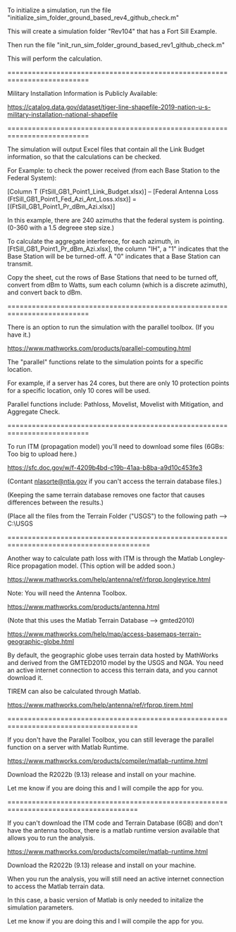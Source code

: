 To initialize a simulation, run the file "initialize_sim_folder_ground_based_rev4_github_check.m"

This will create a simulation folder "Rev104" that has a Fort Sill Example.

Then run the file "init_run_sim_folder_ground_based_rev1_github_check.m"

This will perform the calculation.

==========================================================================

Military Installation Information is Publicly Available:

https://catalog.data.gov/dataset/tiger-line-shapefile-2019-nation-u-s-military-installation-national-shapefile

==========================================================================

The simulation will output Excel files that contain all the Link Budget information, so that the calculations can be checked.

For Example: to check the power received (from each Base Station to the Federal System):

[Column T (FtSill_GB1_Point1_Link_Budget.xlsx)] – [Federal Antenna Loss (FtSill_GB1_Point1_Fed_Azi_Ant_Loss.xlsx)] = [(FtSill_GB1_Point1_Pr_dBm_Azi.xlsx)]

In this example, there are 240 azimuths that the federal system is pointing. (0-360 with a 1.5 degreee step size.)

To calculate the aggregate interferece, for each azimuth, in [FtSill_GB1_Point1_Pr_dBm_Azi.xlsx], the column "IH", a "1" indicates that the Base Station will be be turned-off. A "0" indicates that a Base Station can transmit.

Copy the sheet, cut the rows of Base Stations that need to be turned off, convert from dBm to Watts, sum each column (which is a discrete azimuth), and convert back to dBm.

==========================================================================

There is an option to run the simulation with the parallel toolbox. (If you have it.)

https://www.mathworks.com/products/parallel-computing.html

The "parallel" functions relate to the simulation points for a specific location.

For example, if a server has 24 cores, but there are only 10 protection points for a specific location, only 10 cores will be used.

Parallel functions include: Pathloss, Movelist, Movelist with Mitigation, and Aggregate Check.

==========================================================================

To run ITM (propagation model) you'll need to download some files (6GBs: Too big to upload here.) 

https://sfc.doc.gov/w/f-4209b4bd-c19b-41aa-b8ba-a9d10c453fe3

(Contant nlasorte@ntia.gov if you can't access the terrain database files.)

(Keeping the same terrain database removes one factor that causes differences between the results.) 

(Place all the files from the Terrain Folder ("USGS") to the following path --> C:\USGS


=========================================================================================

Another way to calculate path loss with ITM is through the Matlab Longley-Rice propagation model. (This option will be added soon.)

https://www.mathworks.com/help/antenna/ref/rfprop.longleyrice.html

Note: You will need the Antenna Toolbox.

https://www.mathworks.com/products/antenna.html

(Note that this uses the Matlab Terrain Database --> gmted2010)

https://www.mathworks.com/help/map/access-basemaps-terrain-geographic-globe.html

By default, the geographic globe uses terrain data hosted by MathWorks and derived from the GMTED2010 model by the USGS and NGA. 
You need an active internet connection to access this terrain data, and you cannot download it.

TIREM can also be calculated through Matlab.

https://www.mathworks.com/help/antenna/ref/rfprop.tirem.html


======================================================================================

If you don't have the Parallel Toolbox, you can still leverage the parallel function on a server with Matlab Runtime.

https://www.mathworks.com/products/compiler/matlab-runtime.html

Download the R2022b (9.13) release and install on your machine.

Let me know if you are doing this and I will compile the app for you.

======================================================================================

If you can't download the ITM code and Terrain Database (6GB) and don't have the antenna toolbox, there is a matlab runtime version available that allows you to run the analysis.

https://www.mathworks.com/products/compiler/matlab-runtime.html

Download the R2022b (9.13) release and install on your machine.

When you run the analysis, you will still need an active internet connection to access the Matlab terrain data.

In this case, a basic version of Matlab is only needed to initalize the simulation parameters.

Let me know if you are doing this and I will compile the app for you.



